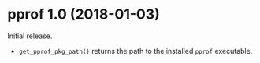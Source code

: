 pprof 1.0 (2018-01-03)
======================

Initial release.

- `get_pprof_pkg_path()` returns the path to the installed `pprof` executable.
